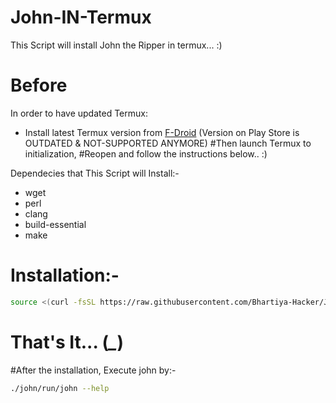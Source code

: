 # John-IN-Termux
This Script will install John the Ripper in termux... :)

# Before

In order to have updated Termux:

- Install latest Termux version from [F-Droid](https://f-droid.org/en/packages/com.termux/) 
                                 (Version on Play Store is OUTDATED & NOT-SUPPORTED ANYMORE)
#Then launch Termux to initialization,
#Reopen and follow the instructions below.. :)



Dependecies that This Script will Install:-

* wget
* perl
* clang
* build-essential
* make

# Installation:-

```bash
source <(curl -fsSL https://raw.githubusercontent.com/Bhartiya-Hacker/John-IN-Termux/master/john.sh)
```

# That's It... (*_*)

#After the installation, Execute john by:- 

```bash
./john/run/john --help
```
